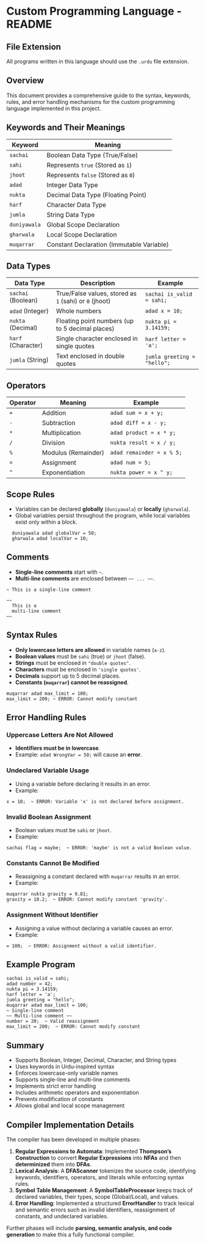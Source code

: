 # Custom Programming Language - README

## File Extension

All programs written in this language should use the `.urdu` file extension.

## Overview

This document provides a comprehensive guide to the syntax, keywords, rules, and error handling mechanisms for the custom programming language implemented in this project.

## Keywords and Their Meanings

| Keyword      | Meaning                                   |
| ------------ | ----------------------------------------- |
| `sachai`     | Boolean Data Type (True/False)            |
| `sahi`       | Represents `true` (Stored as `1`)         |
| `jhoot`      | Represents `false` (Stored as `0`)        |
| `adad`       | Integer Data Type                         |
| `nukta`      | Decimal Data Type (Floating Point)        |
| `harf`       | Character Data Type                       |
| `jumla`      | String Data Type                          |
| `duniyawala` | Global Scope Declaration                  |
| `gharwala`   | Local Scope Declaration                   |
| `muqarrar`   | Constant Declaration (Immutable Variable) |

## Data Types

| Data Type          | Description                                            | Example                     |
| ------------------ | ------------------------------------------------------ | --------------------------- |
| `sachai` (Boolean) | True/False values, stored as `1` (sahi) or `0` (jhoot) | `sachai is_valid = sahi;`   |
| `adad` (Integer)   | Whole numbers                                          | `adad x = 10;`              |
| `nukta` (Decimal)  | Floating point numbers (up to 5 decimal places)        | `nukta pi = 3.14159;`       |
| `harf` (Character) | Single character enclosed in single quotes             | `harf letter = 'a';`        |
| `jumla` (String)   | Text enclosed in double quotes                         | `jumla greeting = "hello";` |

## Operators

| Operator | Meaning             | Example                   |
| -------- | ------------------- | ------------------------- |
| `+`      | Addition            | `adad sum = x + y;`       |
| `-`      | Subtraction         | `adad diff = x - y;`      |
| `*`      | Multiplication      | `adad product = x * y;`   |
| `/`      | Division            | `nukta result = x / y;`   |
| `%`      | Modulus (Remainder) | `adad remainder = x % 5;` |
| `=`      | Assignment          | `adad num = 5;`           |
| `^`      | Exponentiation      | `nukta power = x ^ y;`    |

## Scope Rules

- Variables can be declared **globally** (`duniyawala`) or **locally** (`gharwala`).
- Global variables persist throughout the program, while local variables exist only within a block.

```plaintext
  duniyawala adad globalVar = 50;
  gharwala adad localVar = 10;
```

## Comments

- **Single-line comments** start with `~`.
- **Multi-line comments** are enclosed between `~~ ... ~~`.

```plaintext
~ This is a single-line comment

~~
  This is a
  multi-line comment
~~
```

## Syntax Rules

- **Only lowercase letters are allowed** in variable names (`a-z`).
- **Boolean values** must be `sahi` (true) or `jhoot` (false).
- **Strings** must be enclosed in `"double quotes"`.
- **Characters** must be enclosed in `'single quotes'`.
- **Decimals** support up to 5 decimal places.
- **Constants (`muqarrar`) cannot be reassigned**.

```plaintext
muqarrar adad max_limit = 100;
max_limit = 200; ~ ERROR: Cannot modify constant
```

## Error Handling Rules

### Uppercase Letters Are Not Allowed

- **Identifiers must be in lowercase**.
- Example: `adad WrongVar = 50;` will cause an **error**.

### Undeclared Variable Usage

- Using a variable before declaring it results in an error.
- Example:

```plaintext
x = 10;  ~ ERROR: Variable 'x' is not declared before assignment.
```

### Invalid Boolean Assignment

- Boolean values must be `sahi` or `jhoot`.
- Example:

```plaintext
sachai flag = maybe;  ~ ERROR: 'maybe' is not a valid Boolean value.
```

### Constants Cannot Be Modified

- Reassigning a constant declared with `muqarrar` results in an error.
- Example:

```plaintext
muqarrar nukta gravity = 9.81;
gravity = 10.2;  ~ ERROR: Cannot modify constant 'gravity'.
```

### Assignment Without Identifier

- Assigning a value without declaring a variable causes an error.
- Example:

```plaintext
= 100;  ~ ERROR: Assignment without a valid identifier.
```

## Example Program

```plaintext
sachai is_valid = sahi;
adad number = 42;
nukta pi = 3.14159;
harf letter = 'a';
jumla greeting = "hello";
muqarrar adad max_limit = 100;
~ Single-line comment
~~ Multi-line comment ~~
number = 20;  ~ Valid reassignment
max_limit = 200;  ~ ERROR: Cannot modify constant
```

## Summary

- Supports Boolean, Integer, Decimal, Character, and String types
- Uses keywords in Urdu-inspired syntax
- Enforces lowercase-only variable names
- Supports single-line and multi-line comments
- Implements strict error handling
- Includes arithmetic operators and exponentiation
- Prevents modification of constants
- Allows global and local scope management

## Compiler Implementation Details

The compiler has been developed in multiple phases:

1. **Regular Expressions to Automata**: Implemented **Thompson’s Construction** to convert **Regular Expressions** into **NFAs** and then **determinized** them into **DFAs**.
2. **Lexical Analysis**: A **DFAScanner** tokenizes the source code, identifying keywords, identifiers, operators, and literals while enforcing syntax rules.
3. **Symbol Table Management**: A **SymbolTableProcessor** keeps track of declared variables, their types, scope (Global/Local), and values.
4. **Error Handling**: Implemented a structured **ErrorHandler** to track lexical and semantic errors such as invalid identifiers, reassignment of constants, and undeclared variables.

Further phases will include **parsing, semantic analysis, and code generation** to make this a fully functional compiler.
